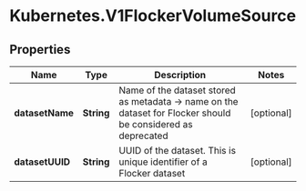 # Kubernetes.V1FlockerVolumeSource

## Properties
Name | Type | Description | Notes
------------ | ------------- | ------------- | -------------
**datasetName** | **String** | Name of the dataset stored as metadata -&gt; name on the dataset for Flocker should be considered as deprecated | [optional] 
**datasetUUID** | **String** | UUID of the dataset. This is unique identifier of a Flocker dataset | [optional] 


